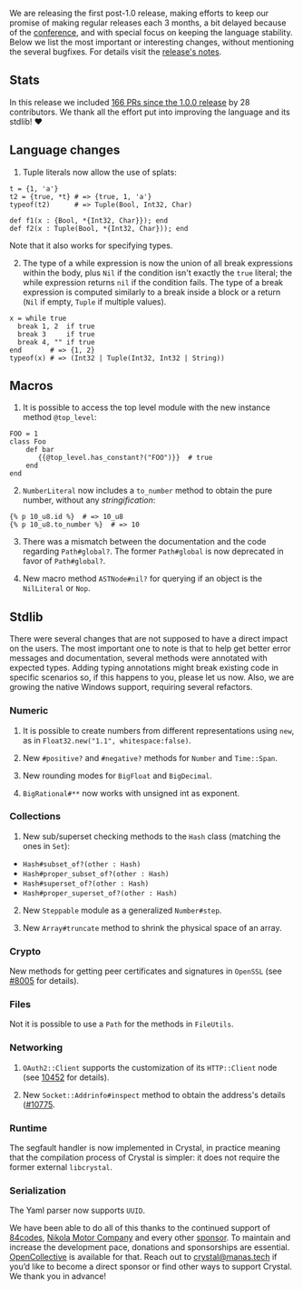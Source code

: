 We are releasing the first post-1.0 release, making efforts to keep our promise of making regular releases each 3 months, a bit delayed because of the [conference](/conference), and with special focus on keeping the language stability. Below we list the most important or interesting changes, without mentioning the several bugfixes. For details visit the [release's notes](https://github.com/crystal-lang/crystal/releases/tag/1.1.0).

## Stats

In this release we included [166 PRs since the 1.0.0 release](https://github.com/crystal-lang/crystal/pulls?q=is%3Apr+milestone%3A1.1.0) by 28 contributors. We thank all the effort put into improving the language and its stdlib! ❤️

## Language changes

1. Tuple literals now allow the use of splats:

```crystal
t = {1, 'a'}
t2 = {true, *t} # => {true, 1, 'a'}
typeof(t2)      # => Tuple(Bool, Int32, Char)

def f1(x : {Bool, *{Int32, Char}}); end
def f2(x : Tuple(Bool, *{Int32, Char})); end
```

Note that it also works for specifying types.

2. The type of a while expression is now the union of all break expressions within the body, plus `Nil` if the condition isn't exactly the `true` literal; the while expression returns `nil` if the condition fails. The type of a break expression is computed similarly to a break inside a block or a return (`Nil` if empty, `Tuple` if multiple values).

```crystal
x = while true
  break 1, 2  if true
  break 3     if true
  break 4, "" if true
end       # => {1, 2}
typeof(x) # => (Int32 | Tuple(Int32, Int32 | String))
```

## Macros

1. It is possible to access the top level module with the new instance method `@top_level`:

```crystal
FOO = 1
class Foo
    def bar
       {{@top_level.has_constant?("FOO")}}  # true
    end
end
```

2. `NumberLiteral` now includes a `to_number` method to obtain the pure number, without any _stringification_:

```crystal
{% p 10_u8.id %}  # => 10_u8
{% p 10_u8.to_number %}  # => 10
```

3. There was a mismatch between the documentation and the code regarding `Path#global?`. The former `Path#global` is now deprecated in favor of `Path#global?`.

4. New macro method `ASTNode#nil?` for querying if an object is the `NilLiteral` or `Nop`.

## Stdlib

There were several changes that are not supposed to have a direct impact on the users. The most important one to note is that to help get better error messages and documentation, several methods were annotated with expected types. Adding typing annotations might break existing code in specific scenarios so, if this happens to you, please let us now. Also, we are growing the native Windows support, requiring several refactors.

### Numeric

1. It is possible to create numbers from different representations using `new`, as in `Float32.new("1.1", whitespace:false)`.

2. New `#positive?` and `#negative?` methods for `Number` and `Time::Span`.

3. New rounding modes for `BigFloat` and `BigDecimal`.

4. `BigRational#**` now works with unsigned int as exponent. 

### Collections

1. New sub/superset checking methods to the `Hash` class (matching the ones in `Set`):
  * `Hash#subset_of?(other : Hash)`
  * `Hash#proper_subset_of?(other : Hash)`
  * `Hash#superset_of?(other : Hash)`
  * `Hash#proper_superset_of?(other : Hash)`

2. New `Steppable` module as a generalized `Number#step`.

3. New `Array#truncate` method to shrink the physical space of an array.

### Crypto

New methods for getting peer certificates and signatures in `OpenSSL` (see [#8005](https://github.com/crystal-lang/crystal/pull/8005) for details).

### Files

Not it is possible to use a `Path` for the methods in `FileUtils`.

### Networking

1. `OAuth2::Client` supports the customization of its `HTTP::Client` node (see [10452](https://github.com/crystal-lang/crystal/pull/10452) for details).

2. New `Socket::Addrinfo#inspect` method to obtain the address's details ([#10775](https://github.com/crystal-lang/crystal/pull/10775).

### Runtime

The segfault handler is now implemented in Crystal, in practice meaning that the compilation process of Crystal is simpler: it does not require the former external `libcrystal`.

### Serialization

The Yaml parser now supports `UUID`.


We have been able to do all of this thanks to the continued support of [84codes](https://www.84codes.com/), [Nikola Motor Company](https://nikolamotor.com/) and every other [sponsor](/sponsors). To maintain and increase the development pace, donations and sponsorships are essential. [OpenCollective](https://opencollective.com/crystal-lang) is available for that. Reach out to [crystal@manas.tech](mailto:crystal@manas.tech) if you’d like to become a direct sponsor or find other ways to support Crystal. We thank you in advance!